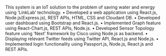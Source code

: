 This system is an IoT solution to the problem of saving water and energy using ‘LinkLab’ technology.
• Developed a web application using React.js, Node.js(Express.js), REST APIs, HTML, CSS and Cloudant DB.
• Developed user dashboard using Bootstrap and React.js.
• Implemented Graph feature using React-Chart.js, REST APIs, Node.js.
• Developed Sensor Topology feature using ‘Next’ framework by Cisco using Node.js as backend.
• Displaying relevant Twitter feeds using Twitter API, React.js and Node.js.
• Implemented login functionality using Passport.js, Node.js, React.js and REST APIs.

